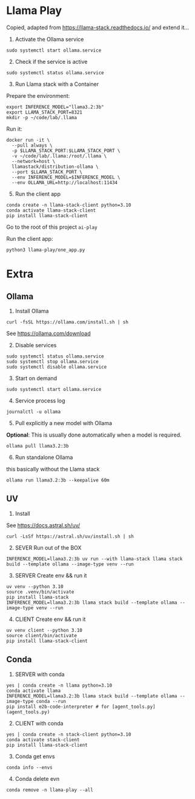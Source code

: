 # Llama Play

Copied, adapted from https://llama-stack.readthedocs.io/ and extend it...

1. Activate the Ollama service

```shell
sudo systemctl start ollama.service
```

2. Check if the service is active

```shell
sudo systemctl status ollama.service
```

3. Run Llama stack with a Container

Prepare the environment:

```shell
export INFERENCE_MODEL="llama3.2:3b"
export LLAMA_STACK_PORT=8321
mkdir -p ~/code/lab/.llama
```

Run it:

```shell
docker run -it \
  --pull always \
  -p $LLAMA_STACK_PORT:$LLAMA_STACK_PORT \
  -v ~/code/lab/.llama:/root/.llama \
  --network=host \
  llamastack/distribution-ollama \
  --port $LLAMA_STACK_PORT \
  --env INFERENCE_MODEL=$INFERENCE_MODEL \
  --env OLLAMA_URL=http://localhost:11434
```  

5. Run the client app

```shell
conda create -n llama-stack-client python=3.10
conda activate llama-stack-client
pip install llama-stack-client
```

Go to the root of this project `ai-play`

Run the client app:

```shell
python3 llama-play/one_app.py
```

# Extra

## Ollama

1. Install Ollama

```shell
curl -fsSL https://ollama.com/install.sh | sh
```

See https://ollama.com/download

2. Disable services

```shell
sudo systemctl status ollama.service
sudo systemctl stop ollama.service
sudo systemctl disable ollama.service
```

3. Start on demand

```shell
sudo systemctl start ollama.service
```

4. Service process log

```shell
journalctl -u ollama
```

5. Pull explicitly a new model with Ollama

**Optional**: This is usually done automatically when a model is required.

```shell
ollama pull llama3.2:3b
```

6. Run standalone Ollama

this basically without the Llama stack

```shell
ollama run llama3.2:3b --keepalive 60m
```

## UV

1. Install

See https://docs.astral.sh/uv/

```shell
curl -LsSf https://astral.sh/uv/install.sh | sh
```

2. SEVER Run out of the BOX

```shell
INFERENCE_MODEL=llama3.2:3b uv run --with llama-stack llama stack build --template ollama --image-type venv --run
```

3. SERVER Create env && run it

```shell
uv venv --python 3.10
source .venv/bin/activate
pip install llama-stack
INFERENCE_MODEL=llama3.2:3b llama stack build --template ollama --image-type venv --run
```

4. CLIENT Create env && run it

```shell
uv venv client --python 3.10
source client/bin/activate
pip install llama-stack-client
```

## Conda

1. SERVER with conda

```shell
yes | conda create -n llama python=3.10
conda activate llama
INFERENCE_MODEL=llama3.2:3b llama stack build --template ollama --image-type conda --run
pip install e2b-code-interpreter # for [agent_tools.py](agent_tools.py)
```

2. CLIENT with conda

```shell
yes | conda create -n stack-client python=3.10
conda activate stack-client
pip install llama-stack-client
```

3. Conda get envs

```shell
conda info --envs
```

4. Conda delete evn

```shell
conda remove -n llama-play --all
```